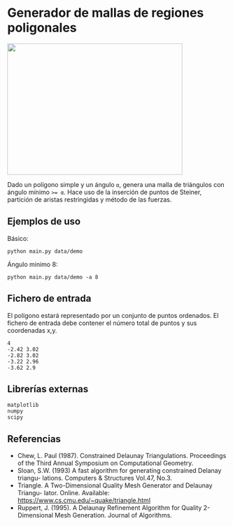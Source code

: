 # Generador de mallas de regiones poligonales
<img src="https://xiang.es/projects/tfg.gif" width="400" height="300"/>

Dado un polígono simple y un ángulo `α`,
genera una malla de triángulos con ángulo mínimo `>= α`.
Hace uso de la inserción de puntos de Steiner,
partición de aristas restringidas y método de las fuerzas.


## Ejemplos de uso
Básico:
```
python main.py data/demo
```
Ángulo minimo 8:
```
python main.py data/demo -a 8
```
## Fichero de entrada
El polígono estará representado por un conjunto de puntos ordenados. El fichero de entrada debe contener el número total de puntos y sus coordenadas x,y.
```
4
-2.42 3.02
-2.82 3.02
-3.22 2.96
-3.62 2.9
```

## Librerías externas
```
matplotlib
numpy
scipy
```

## Referencias
* Chew, L. Paul (1987). Constrained Delaunay Triangulations. Proceedings of the
Third Annual Symposium on Computational Geometry.
* Sloan, S.W. (1993) A fast algorithm for generating constrained Delanay triangu-
lations. Computers & Structures Vol.47, No.3.
* Triangle. A Two-Dimensional Quality Mesh Generator and Delaunay Triangu-
lator. Online. Available: https://www.cs.cmu.edu/~quake/triangle.html
* Ruppert, J. (1995). A Delaunay Refinement Algorithm for Quality 2-Dimensional
Mesh Generation. Journal of Algorithms.
